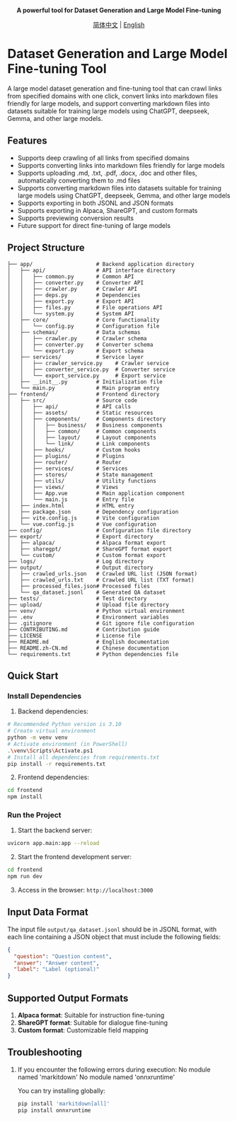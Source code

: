 <div align="center">

**A powerful tool for Dataset Generation and Large Model Fine-tuning**

[简体中文](./README.zh-CN.md) | [English](./README.md)

</div>

# Dataset Generation and Large Model Fine-tuning Tool

A large model dataset generation and fine-tuning tool that can crawl links from specified domains with one click, convert links into markdown files friendly for large models, and support converting markdown files into datasets suitable for training large models using ChatGPT, deepseek, Gemma, and other large models.

## Features

- Supports deep crawling of all links from specified domains
- Supports converting links into markdown files friendly for large models
- Supports uploading .md, .txt, .pdf, .docx, .doc and other files, automatically converting them to .md files
- Supports converting markdown files into datasets suitable for training large models using ChatGPT, deepseek, Gemma, and other large models
- Supports exporting in both JSONL and JSON formats
- Supports exporting in Alpaca, ShareGPT, and custom formats
- Supports previewing conversion results
- Future support for direct fine-tuning of large models

## Project Structure

```
├── app/                    # Backend application directory
│   ├── api/                # API interface directory
│   │   ├── common.py       # Common API
│   │   ├── converter.py    # Converter API
│   │   ├── crawler.py      # Crawler API
│   │   ├── deps.py         # Dependencies
│   │   ├── export.py       # Export API
│   │   ├── files.py        # File operations API
│   │   └── system.py       # System API
│   ├── core/               # Core functionality
│   │   └── config.py       # Configuration file
│   ├── schemas/            # Data schemas
│   │   ├── crawler.py      # Crawler schema
│   │   ├── converter.py    # Converter schema
│   │   └── export.py       # Export schema
│   ├── services/           # Service layer
│   │   ├── crawler_service.py    # Crawler service
│   │   ├── converter_service.py  # Converter service
│   │   └── export_service.py     # Export service
│   ├── __init__.py         # Initialization file
│   └── main.py             # Main program entry
├── frontend/               # Frontend directory
│   ├── src/                # Source code
│   │   ├── api/            # API calls
│   │   ├── assets/         # Static resources
│   │   ├── components/     # Components directory
│   │   │   ├── business/   # Business components
│   │   │   ├── common/     # Common components
│   │   │   ├── layout/     # Layout components
│   │   │   └── link/       # Link components
│   │   ├── hooks/          # Custom hooks
│   │   ├── plugins/        # Plugins
│   │   ├── router/         # Router
│   │   ├── services/       # Services
│   │   ├── stores/         # State management
│   │   ├── utils/          # Utility functions
│   │   ├── views/          # Views
│   │   ├── App.vue         # Main application component
│   │   └── main.js         # Entry file
│   ├── index.html          # HTML entry
│   ├── package.json        # Dependency configuration
│   ├── vite.config.js      # Vite configuration
│   └── vue.config.js       # Vue configuration
├── config/                 # Configuration file directory
├── export/                 # Export directory
│   ├── alpaca/             # Alpaca format export
│   ├── sharegpt/           # ShareGPT format export
│   └── custom/             # Custom format export
├── logs/                   # Log directory
├── output/                 # Output directory
│   ├── crawled_urls.json   # Crawled URL list (JSON format)
│   ├── crawled_urls.txt    # Crawled URL list (TXT format)
│   ├── processed_files.json# Processed files
│   └── qa_dataset.jsonl    # Generated QA dataset
├── tests/                  # Test directory
├── upload/                 # Upload file directory
├── venv/                   # Python virtual environment
├── .env                    # Environment variables
├── .gitignore              # Git ignore file configuration
├── CONTRIBUTING.md         # Contribution guide
├── LICENSE                 # License file
├── README.md               # English documentation
├── README.zh-CN.md         # Chinese documentation
└── requirements.txt        # Python dependencies file
```

## Quick Start

### Install Dependencies

1. Backend dependencies:

```bash
# Recommended Python version is 3.10
# Create virtual environment
python -m venv venv
# Activate environment (in PowerShell)
.\venv\Scripts\Activate.ps1
# Install all dependencies from requirements.txt
pip install -r requirements.txt
```

2. Frontend dependencies:

```bash
cd frontend
npm install
```

### Run the Project

1. Start the backend server:

```bash
uvicorn app.main:app --reload
```

2. Start the frontend development server:

```bash
cd frontend
npm run dev
```

3. Access in the browser: `http://localhost:3000`

## Input Data Format

The input file `output/qa_dataset.jsonl` should be in JSONL format, with each line containing a JSON object that must include the following fields:

```json
{
  "question": "Question content",
  "answer": "Answer content",
  "label": "Label (optional)"
}
```

## Supported Output Formats

1. **Alpaca format**: Suitable for instruction fine-tuning
2. **ShareGPT format**: Suitable for dialogue fine-tuning
3. **Custom format**: Customizable field mapping

## Troubleshooting

1. If you encounter the following errors during execution:
   No module named 'markitdown'
   No module named 'onnxruntime'

   You can try installing globally:
   ```bash
   pip install 'markitdown[all]'
   pip install onnxruntime
   ```